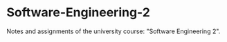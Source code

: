 # Software-Engineering-2
Notes and assignments of the university course:  "Software Engineering 2".
